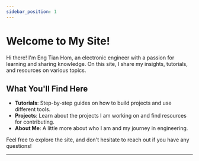 ```yaml
---
sidebar_position: 1
---
```


# Welcome to My Site!

Hi there! I'm Eng Tian Hom, an electronic engineer with a passion for learning and sharing knowledge. On this site, I share my insights, tutorials, and resources on various topics.

## What You'll Find Here

- **Tutorials**: Step-by-step guides on how to build projects and use different tools.
- **Projects**: Learn about the projects I am working on and find resources for contributing.
- **About Me**: A little more about who I am and my journey in engineering.

Feel free to explore the site, and don't hesitate to reach out if you have any questions!

---